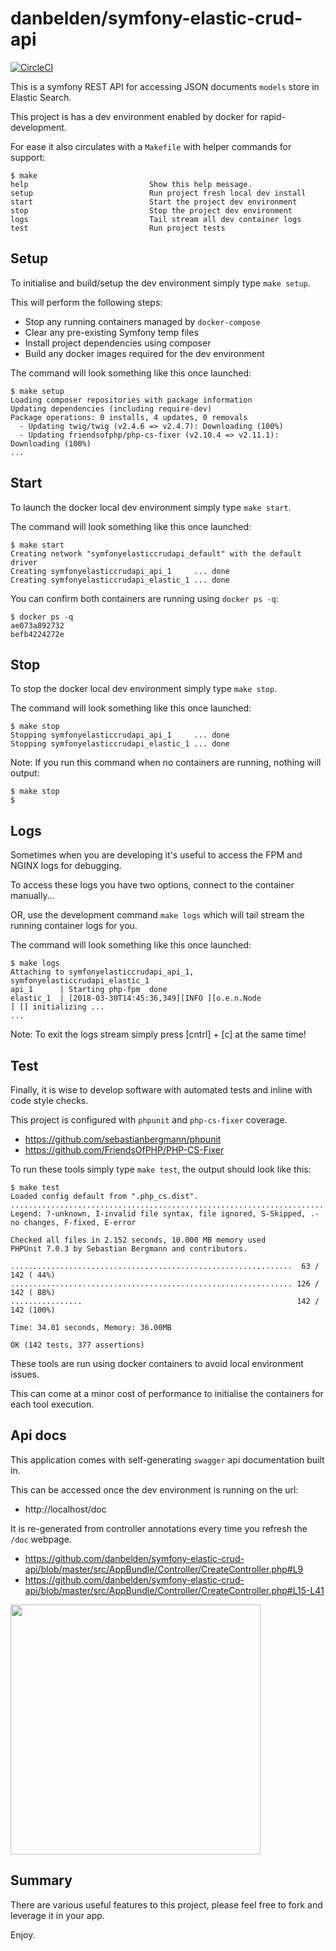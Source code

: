 # danbelden/symfony-elastic-crud-api

[![CircleCI](https://circleci.com/gh/danbelden/symfony-elastic-crud-api.svg?style=svg)](https://circleci.com/gh/danbelden/symfony-elastic-crud-api)

This is a symfony REST API for accessing JSON documents `models` store in Elastic Search.

This project is has a dev environment enabled by docker for rapid-development.

For ease it also circulates with a `Makefile` with helper commands for support:

```
$ make
help                           Show this help message.
setup                          Run project fresh local dev install
start                          Start the project dev environment
stop                           Stop the project dev environment
logs                           Tail stream all dev container logs
test                           Run project tests
```

## Setup

To initialise and build/setup the dev environment simply type `make setup`.

This will perform the following steps:

- Stop any running containers managed by `docker-compose`
- Clear any pre-existing Symfony temp files
- Install project dependencies using composer
- Build any docker images required for the dev environment

The command will look something like this once launched:

```
$ make setup
Loading composer repositories with package information
Updating dependencies (including require-dev)
Package operations: 0 installs, 4 updates, 0 removals
  - Updating twig/twig (v2.4.6 => v2.4.7): Downloading (100%)
  - Updating friendsofphp/php-cs-fixer (v2.10.4 => v2.11.1): Downloading (100%)
...
```

## Start

To launch the docker local dev environment simply type `make start`.

The command will look something like this once launched:

```
$ make start
Creating network "symfonyelasticcrudapi_default" with the default driver
Creating symfonyelasticcrudapi_api_1     ... done
Creating symfonyelasticcrudapi_elastic_1 ... done
```

You can confirm both containers are running using `docker ps -q`:

```
$ docker ps -q
ae073a892732
befb4224272e
```

## Stop

To stop the docker local dev environment simply type `make stop`.

The command will look something like this once launched:

```
$ make stop
Stopping symfonyelasticcrudapi_api_1     ... done
Stopping symfonyelasticcrudapi_elastic_1 ... done
```

Note: If you run this command when no containers are running, nothing will output:

```
$ make stop
$
```

## Logs

Sometimes when you are developing it's useful to access the FPM and NGINX logs for debugging.

To access these logs you have two options, connect to the container manually...

OR, use the development command `make logs` which will tail stream the running container logs for you.

The command will look something like this once launched:

```
$ make logs
Attaching to symfonyelasticcrudapi_api_1, symfonyelasticcrudapi_elastic_1
api_1      | Starting php-fpm  done
elastic_1  | [2018-03-30T14:45:36,349][INFO ][o.e.n.Node               ] [] initializing ...
...
```

Note: To exit the logs stream simply press [cntrl] + [c] at the same time!

## Test

Finally, it is wise to develop software with automated tests and inline with code style checks.

This project is configured with `phpunit` and `php-cs-fixer` coverage.

- https://github.com/sebastianbergmann/phpunit
- https://github.com/FriendsOfPHP/PHP-CS-Fixer

To run these tools simply type `make test`, the output should look like this:

```
$ make test
Loaded config default from ".php_cs.dist".
................................................................................
Legend: ?-unknown, I-invalid file syntax, file ignored, S-Skipped, .-no changes, F-fixed, E-error

Checked all files in 2.152 seconds, 10.000 MB memory used
PHPUnit 7.0.3 by Sebastian Bergmann and contributors.

...............................................................  63 / 142 ( 44%)
............................................................... 126 / 142 ( 88%)
................                                                142 / 142 (100%)

Time: 34.01 seconds, Memory: 36.00MB

OK (142 tests, 377 assertions)
```

These tools are run using docker containers to avoid local environment issues.

This can come at a minor cost of performance to initialise the containers for each tool execution.

## Api docs

This application comes with self-generating `swagger` api documentation built in.

This can be accessed once the dev environment is running on the url:
- http://localhost/doc

It is re-generated from controller annotations every time you refresh the `/doc` webpage.
- https://github.com/danbelden/symfony-elastic-crud-api/blob/master/src/AppBundle/Controller/CreateController.php#L9
- https://github.com/danbelden/symfony-elastic-crud-api/blob/master/src/AppBundle/Controller/CreateController.php#L15-L41

<img src="https://raw.githubusercontent.com/danbelden/symfony-elastic-crud-api/blob/master/docs/img/swagger-api-doc-min.png" width=400 />

## Summary

There are various useful features to this project, please feel free to fork and leverage it in your app.

Enjoy.